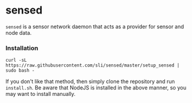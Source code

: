 # sensed

`sensed` is a sensor network daemon that acts as a provider for sensor and node data.

### Installation

`curl -sL https://raw.githubusercontent.com/sli/sensed/master/setup_sensed | sudo bash -`

If you don't like that method, then simply clone the repository and run `install.sh`. Be aware that NodeJS is
installed in the above manner, so you may want to install manually.